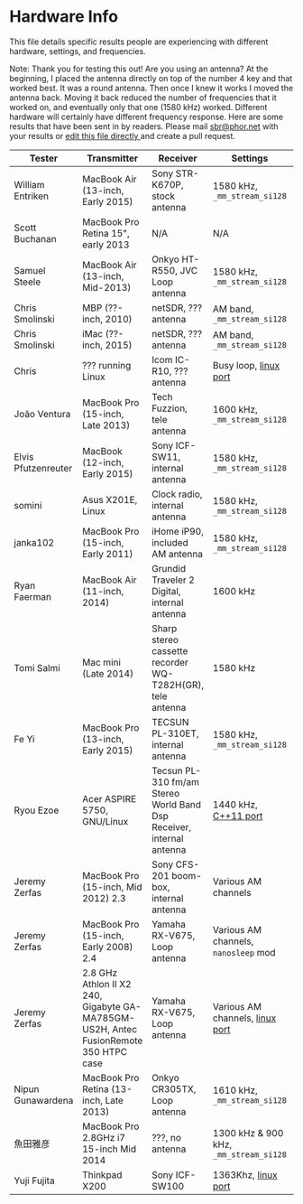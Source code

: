 Hardware Info
==============
This file details specific results people are experiencing with different hardware, settings, and frequencies.

Note: Thank you for testing this out! Are you using an antenna? At the beginning, I placed the antenna directly on top of the number 4 key and that worked best. It was a round antenna. Then once I knew it works I moved the antenna back. Moving it back reduced the number of frequencies that it worked on, and eventually only that one (1580 kHz) worked. Different hardware will certainly have different frequency response. Here are some results that have been sent in by readers. Please mail sbr@phor.net with your results or [edit this file directly ](https://github.com/fulldecent/system-bus-radio/edit/master/HARDWARE-INFO.md) and create a pull request.



| Tester                 | Transmitter                           | Receiver                        | Settings                      | Result                                                          |
| ---------------------- | ------------------------------------- | ------------------------------- | ----------------------------- | --------------------------------------------------------------- |
| William Entriken       | MacBook Air (13-inch, Early 2015)     | Sony STR-K670P, stock antenna   | 1580 kHz, `_mm_stream_si128`  | 2m open air, 1m thru drywall https://youtu.be/caGPmyMLYUI       |
| Scott Buchanan         | MacBook Pro Retina 15", early 2013    | N/A                             | N/A                           | Audible sound from computer https://goo.gl/ll3PxH               |
| Samuel Steele          | MacBook Air (13-inch, Mid-2013)       | Onkyo HT-R550, JVC Loop antenna | 1580 kHz, `_mm_stream_si128`  | Very clear at 2", only noise past 6"                            |
| Chris Smolinski        | MBP (??-inch, 2010)                   | netSDR, ??? antenna             | AM band, `_mm_stream_si128`   | No signal found anywhere on AM band                             |
| Chris Smolinski        | iMac (??-inch, 2015)                  | netSDR, ??? antenna             | AM band, `_mm_stream_si128`   | No signal found anywhere on AM band                             |
| Chris                  | ??? running Linux                     | Icom IC-R10, ??? antenna        | Busy loop, [linux port][1]    | Audible, noisy, not sure distance https://goo.gl/iAkOWV         |
| João Ventura           | MacBook Pro (15-inch, Late 2013)      | Tech Fuzzion, tele antenna      | 1600 kHz, `_mm_stream_si128`  | Few inches https://youtu.be/oXAeGZaka7o                         |
| Elvis Pfutzenreuter    | MacBook (12-inch, Early 2015)         | Sony ICF-SW11, internal antenna | 1580 kHz, `_mm_stream_si128`  | Up to 2m, recommends turning off mains & light                  |
| somini                 | Asus X201E, Linux                     | Clock radio, internal antenna   | 1580 kHz, `_mm_stream_si128`  | A few inches https://youtu.be/Nroc2BtO6NU                       |
| janka102               | MacBook Pro (15-inch, Early 2011)     | iHome iP90, included AM antenna | 1580 kHz, `_mm_stream_si128`  | Several inches https://youtu.be/qN9D3bxkbXk                     |
| Ryan Faerman           | MacBook Air (11-inch, 2014)           | Grundid Traveler 2 Digital, internal antenna | 1600 kHz         | ~6-8 inches                                                     |
| Tomi Salmi             | Mac mini (Late 2014)                  | Sharp stereo cassette recorder WQ-T282H(GR), tele antenna | 1580 kHz  | Few inches, Audible, Noisy                                |
| Fe Yi                  | MacBook Pro (13-inch, Early 2015)     | TECSUN PL-310ET, internal antenna | 1580 kHz, `_mm_stream_si128`| ~10cm Above Keyboard                                            |
| Ryou Ezoe              | Acer ASPIRE 5750, GNU/Linux           | Tecsun PL-310 fm/am Stereo World Band Dsp Receiver, internal antenna | 1440 kHz, [C++11 port][2] | 30 cm                          |
| Jeremy Zerfas          | MacBook Pro (15-inch, Mid 2012) 2.3   | Sony CFS-201 boom-box, internal antenna | Various AM channels   | Up to 6 feet                                                    |
| Jeremy Zerfas          | MacBook Pro (15-inch, Early 2008) 2.4 | Yamaha RX-V675, Loop antenna    | Various AM channels, `nanosleep` mod        | Up to 7 feet, definitely farther than Mid 2012 model w/ same rcvr |
| Jeremy Zerfas          |  2.8 GHz Athlon II X2 240, Gigabyte GA-MA785GM-US2H, Antec FusionRemote 350 HTPC case | Yamaha RX-V675, Loop antenna | Various AM channels, [linux port][3] | Up to 6" from the processor|
| Nipun Gunawardena      | MacBook Pro Retina (13-inch, Late 2013) | Onkyo CR305TX, Loop antenna   | 1610 kHz, `_mm_stream_si128`  | Audible, ?? inches                                              |
| 魚田雅彦                | MacBook Pro 2.8GHz i7 15-inch Mid 2014 | ???, no antenna                | 1300 kHz & 900 kHz, `_mm_stream_si128` | 6 inches                                               |
| Yuji Fujita            | Thinkpad X200                          | Sony ICF-SW100                 | 1363Khz, [linux port][1]      | 0.5m https://youtu.be/li9hHM4NkWA                               |


[1]: https://github.com/anfractuosity/system-bus-radio/blob/master/main.c
[2]: https://github.com/EzoeRyou/system-bus-radio/blob/master/main.cpp
[3]: https://github.com/fulldecent/system-bus-radio/pull/3
